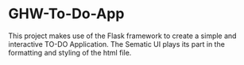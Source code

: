 # GHW-To-Do-App
This project makes use of the Flask framework to create a simple and interactive TO-DO Application. The Sematic UI plays its part in the formatting and styling of the html file. 
